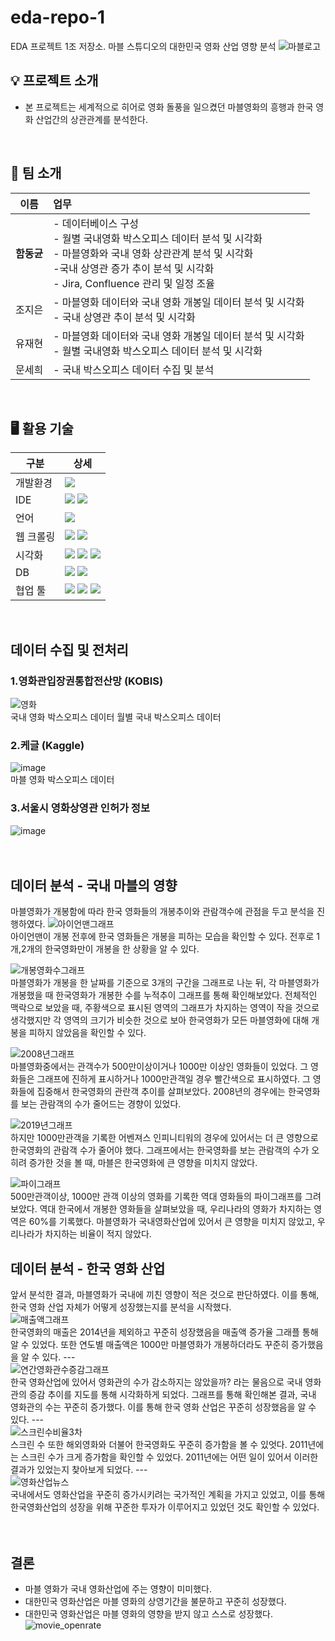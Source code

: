 # eda-repo-1
EDA 프로젝트 1조 저장소. 마블 스튜디오의 대한민국 영화 산업 영향 분석 
![마블로고](https://github.com/user-attachments/assets/7c1898dc-8605-48fe-a95e-c8a7dd8b5519)

## 💡 프로젝트 소개
* 본 프로젝트는 세계적으로 히어로 영화 돌풍을 일으켰던 마블영화의 흥행과 한국 영화 산업간의 상관관계를 분석한다.
<br />

## 🤖 팀 소개

|이름|업무|
|---|:---|
|**함동균**|- 데이터베이스 구성 <br />- 월별 국내영화 박스오피스 데이터 분석 및 시각화<br />- 마블영화와 국내 영화 상관관계 분석 및 시각화<br />-국내 상영관 증가 추이 분석 및 시각화<br />- Jira, Confluence 관리 및 일정 조율|
|조지은|- 마블영화 데이터와 국내 영화 개봉일 데이터 분석 및 시각화<br />- 국내 상영관 추이 분석 및 시각화|
|유재현|- 마블영화 데이터와 국내 영화 개봉일 데이터 분석 및 시각화<br />- 월별 국내영화 박스오피스 데이터 분석 및 시각화|
|문세희|- 국내 박스오피스 데이터 수집 및 분석|
<br />

## 🖥️ 활용 기술
|구분|상세|
|---|---|
|개발환경|<img src="https://img.shields.io/badge/Ubuntu-E95420?style=for-the-badge&logo=ubuntu&logoColor=white"/>|
|IDE|<img src="https://img.shields.io/badge/VSCode-007ACC?style=for-the-badge&logo=visualstudiocode&logoColor=white"/> <img src="https://img.shields.io/badge/Jupyter-F37626?style=for-the-badge&logo=jupyter&logoColor=white"/>|
|언어|<img src="https://img.shields.io/badge/Python-3776AB?style=for-the-badge&logo=python&logoColor=white"/>|
|웹 크롤링|<img src="https://img.shields.io/badge/Selenium-43B02A?style=for-the-badge&logo=selenium&logoColor=white"/> <img src="https://img.shields.io/badge/BeatifulSoup-000000?style=for-the-badge&logo=visualstudiocode&logoColor=white"/>|
|시각화|<img src="https://img.shields.io/badge/PANDAS-150458?style=for-the-badge&logo=pandas&logoColor=white"/> <img src="https://img.shields.io/badge/NumPy-013243?style=for-the-badge&logo=numpy&logoColor=white"/> <img src="https://img.shields.io/badge/MATPLOTLIB-000000?style=for-the-badge&logo=visualstudiocode&logoColor=white"/>|
|DB|<img src="https://img.shields.io/badge/AMAZON RDS-000000?style=for-the-badge&logo=visualstudiocode&logoColor=white"/> <img src="https://img.shields.io/badge/MySQL-4479A1?style=for-the-badge&logo=mysql&logoColor=white"/>|
|협업 툴|<img src="https://img.shields.io/badge/SLACK-4A154B?style=for-the-badge&logo=slack&logoColor=white"/> <img src="https://img.shields.io/badge/Confluence-172B4D?style=for-the-badge&logo=confluence&logoColor=white"/> <img src="https://img.shields.io/badge/JIRA-0052CC?style=for-the-badge&logo=jira&logoColor=white"/>|
<br />


## 데이터 수집 및 전처리
### 1.영화관입장권통합전산망 (KOBIS)
![영화](https://github.com/user-attachments/assets/360752ed-d172-4323-afb8-53c5d915ec0f)
<br />
국내 영화 박스오피스 데이터
월별 국내 박스오피스 데이터
### 2.케글 (Kaggle)
![image](https://github.com/user-attachments/assets/9ef03df7-951f-4b38-8ea5-ce889dd87215)
<br />
마블 영화 박스오피스 데이터
### 3.서울시 영화상영관 인허가 정보
![image](https://github.com/user-attachments/assets/cb3931fe-afcc-45ea-b450-bf3ab9f4d362)
<br />
<br />
<br />

## 데이터 분석 - 국내 마블의 영향

마블영화가 개봉함에 따라 한국 영화들의 개봉추이와 관람객수에 관점을 두고 분석을 진행하였다.
![아이언맨그래프](https://github.com/user-attachments/assets/95df4c6b-a191-4bd2-8a8d-65d492fb6d2a)
<br />
아이언맨이 개봉 전후에 한국 영화들은 개봉을 피하는 모습을 확인할 수 있다.
전후로 1개,2개의 한국영화만이 개봉을 한 상황을 알 수 있다.

![개봉영화수그래프](https://github.com/user-attachments/assets/7ba74788-d4ce-4f46-9eac-be6c55280b39)
<br />
마블영화가 개봉을 한 날짜를 기준으로 3개의 구간을 그래프로 나눈 뒤,
각 마블영화가 개봉했을 때 한국영화가 개봉한 수를 누적추이 그래프를 통해 확인해보았다.
전체적인 맥락으로 보았을 때, 주황색으로 표시된 영역의 그래프가 차지하는 영역이 작을 것으로 생각했지만
각 영역의 크기가 비슷한 것으로 보아 한국영화가 모든 마블영화에 대해 개봉을 피하지 않았음을 확인할 수 있다.

![2008년그래프](https://github.com/user-attachments/assets/ffe74162-b5d4-49d5-bc0c-cbccc9334df4)
<br />
마블영화중에서는 관객수가 500만이상이거나 1000만 이상인 영화들이 있었다.
그 영화들은 그래프에 진하게 표시하거나 1000만관객일 경우 빨간색으로 표시하였다.
그 영화들에 집중해서 한국영화의 관란객 추이를 살펴보았다.
2008년의 경우에는 한국영화를 보는 관람객의 수가 줄어드는 경향이 있었다.

![2019년그래프](https://github.com/user-attachments/assets/91f63450-e4b9-4205-86c5-7aaedb371d68)
<br />
하지만 1000만관객을 기록한 어벤져스 인피니티워의 경우에 있어서는 더 큰 영향으로 한국영화의 관람객 수가 줄어야 했다.
그래프에서는 한국영화를 보는 관람객의 수가 오히려 증가한 것을 볼 때, 마블은 한국영화에 큰 영향을 미치지 않았다.

![파이그래프](https://github.com/user-attachments/assets/83f14aa7-5a03-46e0-a97e-ff6506ab6a9f)
<br />
500만관객이상, 1000만 관객 이상의 영화를 기록한 역대 영화들의 파이그래프를 그려보았다.
역대 한국에서 개봉한 영화들을 살펴보았을 때, 우리나라의 영화가 차지하는 영역은 60%를 기록했다.
마블영화가 국내영화산업에 있어서 큰 영향을 미치지 않았고, 우리나라가 차지하는 비율이 적지 않았다.
## 데이터 분석 - 한국 영화 산업
앞서 분석한 결과, 마블영화가 국내에 끼친 영향이 적은 것으로 판단하였다.
이를 통해, 한국 영화 산업 자체가 어떻게 성장했는지를 분석을 시작했다.<br />
![매출액그래프](https://github.com/user-attachments/assets/45c14b3c-7ce0-42f3-a972-b7f36b120a67)
<br />
한국영화의 매출은 2014년을 제외하고 꾸준히 성장했음을 매출액 증가율 그래플 통해 알 수 있었다.
또한 연도별 매출액은 1000만 마블영화가 개봉하더라도 꾸준히 증가했음을 알 수 있다.
---<br />
![연간영화관수증감그래프](https://github.com/user-attachments/assets/394e5305-f398-4b3c-8a5a-fc81ff7a5e9a)
<br />
한국 영화산업에 있어서 영화관의 수가 감소하지는 않았을까? 라는 물음으로 국내 영화관의 증감 추이를 지도를 통해 시각화하게 되었다.
그래프를 통해 확인해본 결과, 국내 영화관의 수는 꾸준히 증가했다. 이를 통해 한국 영화 산업은 꾸준히 성장했음을 알 수 있다.
---<br />
![스크린수비율3차](https://github.com/user-attachments/assets/457bf0a4-bfa1-4a80-b404-8f2c23c29653)
<br />
스크린 수 또한 해외영화와 더불어 한국영화도 꾸준히 증가함을 볼 수 있엇다. 2011년에는 스크린 수가 크게 증가함을 확인할 수 있었다.
2011년에는 어떤 일이 있어서 이러한 결과가 있었는지 찾아보게 되었다.
---<br />
![영화산업뉴스](https://github.com/user-attachments/assets/0e1e0020-f5ac-4558-bb0e-47a9068e4cb1)
<br />
국내에서도 영화산업을 꾸준히 증가시키려는 국가적인 계획을 가지고 있었고, 이를 통해 한국영화산업의 성장을 위해 꾸준한 투자가 이루어지고 있었던 것도 확인할 수 있었다.
<br />
<br />
<br />
## 결론
*  마블 영화가 국내 영화산업에 주는 영향이 미미했다.
*  대한민국 영화산업은 마블 영화의 상영기간을 불문하고 꾸준히 성장했다.
*  대한민국 영화산업은 마블 영화의 영향을 받지 않고 스스로 성장했다.
![movie_openrate ](https://github.com/user-attachments/assets/77ddb5ec-7809-44cd-8513-0d5bb01256a7)
